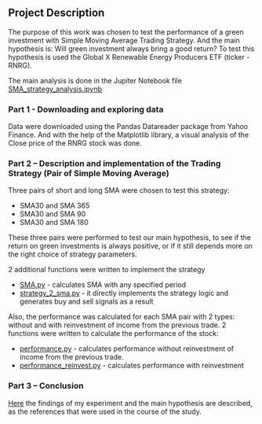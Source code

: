 ## Project Description
The purpose of this work was chosen to test the performance of a green investment with Simple Moving Average Trading Strategy. And the main hypothesis is: Will green investment always bring a good return?
To test this hypothesis is used the Global X Renewable Energy Producers ETF (ticker - RNRG).

The main analysis is done in the Jupiter Notebook file [SMA_strategy_analysis.ipynb](https://github.com/IrinaPukhlova/Investment-strategy/blob/main/SMA_strategy/SMA_strategy_analysis.ipynb)

### Part 1 - Downloading and exploring data
Data were downloaded using the Pandas Datareader package from Yahoo Finance. And with the help of the Matplotlib library, a visual analysis of the Close price of the RNRG stock was done.


### Part 2 – Description and implementation of the Trading Strategy (Pair of Simple Moving Average)
Three pairs of short and long SMA were chosen to test this strategy:
- SMA30 and SMA 365
- SMA30 and SMA 90
- SMA30 and SMA 180

These three pairs were performed to test our main hypothesis, to see if the return on green investments is always positive, or if it still depends more on the right choice of strategy parameters.

2 additional functions were written to implement the strategy
- [SMA.py](https://github.com/IrinaPukhlova/Investment-strategy/blob/main/SMA_strategy/functions/SMA.py) - calculates SMA with any specified period
- [strategy_2_sma.py](https://github.com/IrinaPukhlova/Investment-strategy/blob/main/SMA_strategy/functions/strategy_2_sma.py) - it directly implements the strategy logic and generates buy and sell signals as a result

Also,  the performance was calculated for each SMA pair with 2 types: without and with reinvestment of income from the previous trade.
2 functions were written to calculate the performance of the stock:
- [performance.py](https://github.com/IrinaPukhlova/Investment-strategy/blob/main/SMA_strategy/functions/performance.py) - calculates performance without reinvestment of income from the previous trade.
- [performance_reinvest.py](https://github.com/IrinaPukhlova/Investment-strategy/blob/main/SMA_strategy/functions/performance_reinvest.py) - calculates performance with reinvestment

### Part 3 – Conclusion
[Here](SMA_strategy_analysis.ipynb#Conclusion) the findings of my experiment and the main hypothesis are described, as the references that were used in the course of the study.
